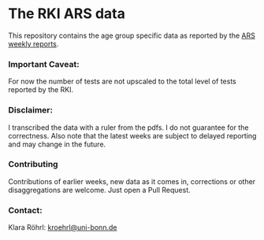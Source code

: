 # The RKI ARS data

This repository contains the age group specific data as reported by the
[ARS weekly reports](https://ars.rki.de/Content/COVID19/Main.aspx).

### Important Caveat:

For now the number of tests are not upscaled to the total level of tests reported by the RKI.

### Disclaimer:

I transcribed the data with a ruler from the pdfs.
I do not guarantee for the correctness.
Also note that the latest weeks are subject to delayed reporting and may change in the future.

### Contributing

Contributions of earlier weeks, new data as it comes in, corrections or other disaggregations are welcome. Just open a Pull Request.

### Contact:

Klara Röhrl: kroehrl@uni-bonn.de



